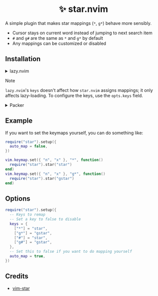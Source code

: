 <h1 align="center">
  ✨ star.nvim
</h1>

A simple plugin that makes star mappings (`*`, `g*`) behave more sensibly.

- Cursor stays on current word instead of jumping to next search item
- `#` and `g#` are the same as `*` and `g*` by default
- Any mappings can be customized or disabled

## Installation

<details>
  <summary>lazy.nvim</summary>

```lua
{
  "loqusion/star.nvim",
  keys = {
    { "*", mode = { "n", "x" } },
    { "g*", mode = { "n", "x" } },
    { "#", mode = { "n", "x" } },
    { "g#", mode = { "n", "x" } },
  },
  opts = {},
}
```

</details>

<!-- prettier-ignore-start -->
> [!NOTE]
> `lazy.nvim`'s `keys` doesn't affect how `star.nvim` assigns mappings; it only affects lazy-loading.
> To configure the keys, use the `opts.keys` field.
<!-- prettier-ignore-end -->

<details>
  <summary>Packer</summary>

```lua
require("packer").startup(function()
  use({
    "loqusion/star.nvim",
    config = function()
      require("star").setup()
    end,
  })
end)
```

</details>

## Example

If you want to set the keymaps yourself, you can do something like:

```lua
require("star").setup({
  auto_map = false,
})

vim.keymap.set({ "n", "x" }, "*", function()
  require("star").star("star")
end)
vim.keymap.set({ "n", "x" }, "g*", function()
  require("star").star("gstar")
end)
```

## Options

```lua
require("star").setup({
  -- Keys to remap
  -- Set a key to false to disable
  keys = {
    ["*"] = "star",
    ["g*"] = "gstar",
    ["#"] = "star",
    ["g#"] = "gstar",
  },
  -- Set this to false if you want to do mapping yourself
  auto_map = true,
})
```

## Credits

- [vim-star](https://github.com/linjiX/vim-star)
